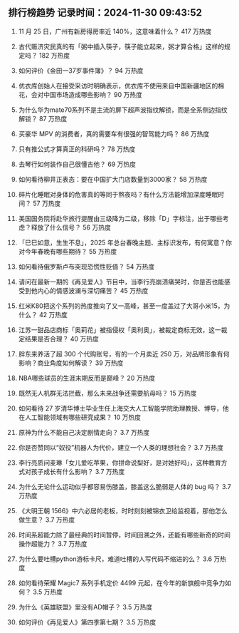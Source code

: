 
## 排行榜趋势 记录时间：2024-11-30 09:43:52
  
  1. 11 月 25 日，广州有新房得房率近 140%，这意味着什么？ 417 万热度
    
  2. 古代赈济灾民真的有「粥中插入筷子，筷子能立起来，粥才算合格」这样的规定吗？ 182 万热度
    
  3. 如何评价《金田一37岁事件簿》？ 94 万热度
    
  4. 优衣库创始人在接受采访时明确表示，优衣库不使用来自中国新疆地区的棉花，会对中国市场造成哪些影响？ 90 万热度
    
  5. 为什么华为mate70系列不是主流的屏下超声波指纹解锁，而是全系侧边指纹解锁？ 87 万热度
    
  6. 买豪华 MPV 的消费者，真的需要车有很强的智驾能力吗？ 86 万热度
    
  7. 只有推公式才算真正的科研吗？ 78 万热度
    
  8. 去琴行如何装作自己很懂吉他？ 69 万热度
    
  9. 如何看待柳井正表态：要在中国扩大门店数量到3000家？ 58 万热度
    
  10. 碎片化睡眠对身体的危害真的等同于熬夜吗？有什么方法能增加深度睡眠时间？ 57 万热度
    
  11. 美国国务院将赴华旅行提醒由三级降为二级，移除「D」字标注，出于哪些考虑？释放了什么信号？ 56 万热度
    
  12. 「巳巳如意，生生不息」，2025 年总台春晚主题、主标识发布，有何寓意？你对今年春晚有哪些期待？ 55 万热度
    
  13. 如何看待俄罗斯卢布突现恐慌性贬值？ 54 万热度
    
  14. 请问在最新一期的《再见爱人》节目中，当李行亮崩溃痛哭时，你是否也能感受到他内心的情感波澜与深切痛苦？ 45 万热度
    
  15. 红米K80把这个系列的热度推向了又一高峰，甚至一度盖过了大哥小米15，为什么？ 42 万热度
    
  16. 江苏一甜品店商标「奥莉花」被指侵权「奥利奥」，被裁定商标无效，这一裁定结果是否合理？ 40 万热度
    
  17. 胖东来养活了超 300 个代购账号，有的一个月卖近 250 万，对品牌形象有何影响？商业角度如何解读？ 39 万热度
    
  18. NBA哪些球员的生涯末期反而是巅峰？ 20 万热度
    
  19. 既然无人机群无法拦截，那么未来战争还需要航母吗？ 15 万热度
    
  20. 如何看待 27 岁清华博士毕业生任上海交大人工智能学院助理教授、博导，他在人工智能领域有哪些研究成果？ 10 万热度
    
  21. 原神为什么不能自己决定剧情走向？ 3.7 万热度
    
  22. 你是否赞同以“奴役”机器人为代价，建立一个人类的理想社会？ 3.7 万热度
    
  23. 李行亮质问麦琳「女儿爱吃苹果，你拼命说梨好，是对她好吗」，这种教育方式对孩子成长有什么影响？ 3.7 万热度
    
  24. 为什么无论什么运动似乎都容易伤膝盖，膝盖这么脆弱是人体的 bug 吗？ 3.7 万热度
    
  25. 《大明王朝 1566》中六必居的老板，时时刻刻被锦衣卫给监视着，那他怎么做生意？ 3.7 万热度
    
  26. 时间系超能力除了最经典的时间暂停，时间回溯之外，还能有哪些新奇的时间操作超能力？ 3.7 万热度
    
  27. 为什么要吐槽python游标卡尺，难道吐槽的人写代码不缩进的么？ 3.6 万热度
    
  28. 如何看待荣耀 Magic7 系列手机定价 4499 元起，在今年的新旗舰中竞争力如何？ 3.5 万热度
    
  29. 为什么《英雄联盟》里没有AD帽子？ 3.5 万热度
    
  30. 如何评价《再见爱人》第四季第七期？ 3.5 万热度
    